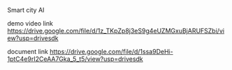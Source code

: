 Smart city AI

demo video link
https://drive.google.com/file/d/1z_TKpZp8j3eS9g4eUZMGxuBjARUFSZbi/view?usp=drivesdk

document link
https://drive.google.com/file/d/1ssa9DeHi-1ptC4e9rI2CeAA7Gka_5_t5/view?usp=drivesdk
